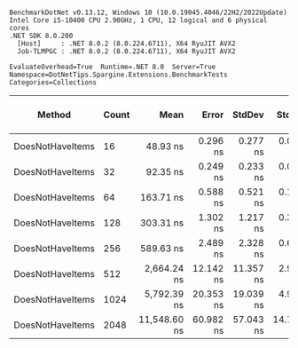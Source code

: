 ```

BenchmarkDotNet v0.13.12, Windows 10 (10.0.19045.4046/22H2/2022Update)
Intel Core i5-10400 CPU 2.90GHz, 1 CPU, 12 logical and 6 physical cores
.NET SDK 8.0.200
  [Host]     : .NET 8.0.2 (8.0.224.6711), X64 RyuJIT AVX2
  Job-TLMPGC : .NET 8.0.2 (8.0.224.6711), X64 RyuJIT AVX2

EvaluateOverhead=True  Runtime=.NET 8.0  Server=True  
Namespace=DotNetTips.Spargine.Extensions.BenchmarkTests  Categories=Collections  

```
| Method           | Count | Mean         | Error     | StdDev    | StdErr    | Min          | Q1           | Median       | Q3           | Max          | Op/s         | CI99.9% Margin | Iterations | Kurtosis | MValue | Skewness | Rank | LogicalGroup | Baseline | Exceptions | Completed Work Items | Lock Contentions | Gen0   | Code Size | Allocated |
|----------------- |------ |-------------:|----------:|----------:|----------:|-------------:|-------------:|-------------:|-------------:|-------------:|-------------:|---------------:|-----------:|---------:|-------:|---------:|-----:|------------- |--------- |-----------:|---------------------:|-----------------:|-------:|----------:|----------:|
| DoesNotHaveItems | 16    |     48.93 ns |  0.296 ns |  0.277 ns |  0.072 ns |     48.42 ns |     48.73 ns |     48.92 ns |     49.14 ns |     49.37 ns | 20,438,004.6 |      0.2961 ns |      15.00 |    1.774 |  2.000 |  -0.0916 |    1 | *            | No       |          - |                    - |                - | 0.0004 |     447 B |      40 B |
| DoesNotHaveItems | 32    |     92.35 ns |  0.249 ns |  0.233 ns |  0.060 ns |     91.94 ns |     92.14 ns |     92.42 ns |     92.56 ns |     92.65 ns | 10,827,898.4 |      0.2488 ns |      15.00 |    1.561 |  2.000 |  -0.2690 |    2 | *            | No       |          - |                    - |                - | 0.0004 |     447 B |      40 B |
| DoesNotHaveItems | 64    |    163.71 ns |  0.588 ns |  0.521 ns |  0.139 ns |    162.76 ns |    163.35 ns |    163.71 ns |    164.13 ns |    164.43 ns |  6,108,543.3 |      0.5875 ns |      14.00 |    1.735 |  2.000 |  -0.2377 |    3 | *            | No       |          - |                    - |                - | 0.0002 |     447 B |      40 B |
| DoesNotHaveItems | 128   |    303.31 ns |  1.302 ns |  1.217 ns |  0.314 ns |    301.20 ns |    302.49 ns |    303.12 ns |    303.87 ns |    305.43 ns |  3,296,989.4 |      1.3015 ns |      15.00 |    2.073 |  2.000 |   0.2761 |    4 | *            | No       |          - |                    - |                - |      - |     447 B |      40 B |
| DoesNotHaveItems | 256   |    589.63 ns |  2.489 ns |  2.328 ns |  0.601 ns |    586.22 ns |    587.69 ns |    589.71 ns |    590.60 ns |    593.81 ns |  1,695,987.4 |      2.4886 ns |      15.00 |    1.812 |  2.000 |   0.1611 |    5 | *            | No       |          - |                    - |                - |      - |     451 B |      40 B |
| DoesNotHaveItems | 512   |  2,664.24 ns | 12.142 ns | 11.357 ns |  2.932 ns |  2,630.05 ns |  2,661.41 ns |  2,665.19 ns |  2,669.16 ns |  2,678.78 ns |    375,341.0 |     12.1417 ns |      15.00 |    5.804 |  2.000 |  -1.5855 |    6 | *            | No       |          - |                    - |                - |      - |     331 B |      40 B |
| DoesNotHaveItems | 1024  |  5,792.39 ns | 20.353 ns | 19.039 ns |  4.916 ns |  5,755.49 ns |  5,782.23 ns |  5,795.24 ns |  5,808.20 ns |  5,813.61 ns |    172,640.3 |     20.3534 ns |      15.00 |    1.930 |  2.000 |  -0.5605 |    7 | *            | No       |          - |                    - |                - |      - |     331 B |      40 B |
| DoesNotHaveItems | 2048  | 11,548.60 ns | 60.982 ns | 57.043 ns | 14.728 ns | 11,424.53 ns | 11,522.95 ns | 11,566.34 ns | 11,584.97 ns | 11,623.57 ns |     86,590.6 |     60.9822 ns |      15.00 |    2.649 |  2.000 |  -0.9030 |    8 | *            | No       |          - |                    - |                - |      - |     331 B |      40 B |
